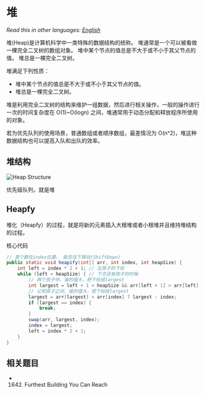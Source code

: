 # 堆

_Read this in other languages:_
[_English_](README.md)

堆(Heap)是计算机科学中一类特殊的数据结构的统称。 堆通常是一个可以被看做一棵完全二叉树的数组对象。
堆中某个节点的值总是不大于或不小于其父节点的值。 堆总是一棵完全二叉树。

堆满足下列性质：

* 堆中某个节点的值总是不大于或不小于其父节点的值。
* 堆总是一棵完全二叉树。

堆是利用完全二叉树的结构来维护一组数据，然后进行相关操作，一般的操作进行一次的时间复杂度在 O(1)~O(logn) 之间，堆通常用于动态分配和释放程序所使用的对象。

若为优先队列的使用场景，普通数组或者顺序数组，最差情况为 O(n^2)，堆这种数据结构也可以提高入队和出队的效率。

## 堆结构

![Heap Structure](https://gitee.com/geekhall/pic/raw/main/img/20211111145532.png)

优先级队列，就是堆

## Heapfy

堆化（Heapfy）的过程，就是将新的元素插入大根堆或者小根堆并且维持堆结构的过程。

核心代码

```java
// 某个数在index位置， 能否往下移动(ShiftDown)
public static void heapify(int[] arr, int index, int heapSize) {
    int left = index * 2 + 1; // 左孩子的下标
    while (left < heapSize) { // 下方还有孩子的时候
        // 两个孩子中，谁的值大，把下标给largest
        int largest = left + 1 < heapSize && arr[left + 1] > arr[left] ? left + 1 : left;
        // 父和孩子之间，谁的值大，把下标给largest
        largest = arr[largest] > arr[index] ? largest : index;
        if (largest == index) {
            break;
        }
        swap(arr, largest, index);
        index = largest;
        left = index * 2 + 1;
    }
}

```
## 相关题目
* 1642. Furthest Building You Can Reach
